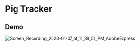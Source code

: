 # Pig Tracker

## Demo

![Screen_Recording_2023-01-07_at_11_38_51_PM_AdobeExpress](https://user-images.githubusercontent.com/75389217/211650977-5f297065-de90-4e7e-8bbe-2847d4310104.gif)
